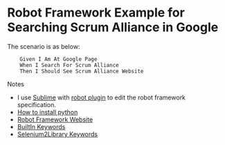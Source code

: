 Robot Framework Example for Searching Scrum Alliance in Google
====

The scenario is as below:

```
    Given I Am At Google Page
    When I Search For Scrum Alliance
    Then I Should See Scrum Alliance Website
```

Notes

* I use [Sublime](http://www.sublimetext.com/) with [robot plugin](https://github.com/shellderp/sublime-robot-plugin) to edit the robot framework specification.
* [How to install python](http://juacompe.wordpress.com/2013/02/25/how-to-install-virtualenv-and-virtualenvwrappe/)
* [Robot Framework Website](http://robotframework.org/)
* [BuiltIn Keywords](https://robotframework.googlecode.com/hg-history/2.1/doc/libraries/BuiltIn.html)
* [Selenium2Library Keywords](http://rtomac.github.io/robotframework-selenium2library/doc/Selenium2Library.html)
